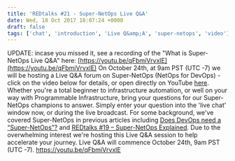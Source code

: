 ```yaml
---
title: 'REDtalks #21 - Super-NetOps Live Q&A'
date: Wed, 18 Oct 2017 18:07:24 +0000
draft: false
tags: ['chat', 'introduction', 'Live Q&amp;A', 'super-netops', 'video']
---
```


UPDATE: incase you missed it, see a recording of the "What is Super-NetOps Live Q&A" here: [https://youtu.be/qFbmiVrvxlE](https://youtu.be/qFbmiVrvxlE) On October 24th, at 9am PST (UTC -7) we will be hosting a Live Q&A forum on Super-NetOps (NetOps for DevOps) - click on the video below for details, or open directly on YouTube [here](https://youtu.be/qFbmiVrvxlE). Whether you're a total beginner to infrastructure automation, or well on your way with Programmable Infrastructure, bring your questions for our Super-NetOps champions to answer. Simply enter your question into the 'live chat' window now, or during the live broadcast. For some background, we've covered Super-NetOps in previous articles including [Does DevOps need a “Super-NetOps”?](http://redtalks.live/2016/11/04/does-devops-need-a-super-netops/) and [REDtalks #19 – Super-NetOps Explained](http://redtalks.live/2017/07/26/redtalks-19-super-netops-explained/). Due to the overwhelming interest we're hosting this Live Q&A session to help accelerate your journey. Live Q&A will commence October 24th, 9am PST (UTC -7). https://youtu.be/qFbmiVrvxlE